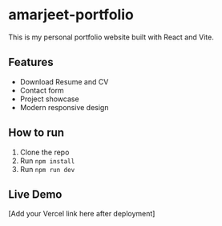 # amarjeet-portfolio

This is my personal portfolio website built with React and Vite.

## Features
- Download Resume and CV
- Contact form
- Project showcase
- Modern responsive design

## How to run
1. Clone the repo
2. Run `npm install`
3. Run `npm run dev`

## Live Demo
[Add your Vercel link here after deployment]
